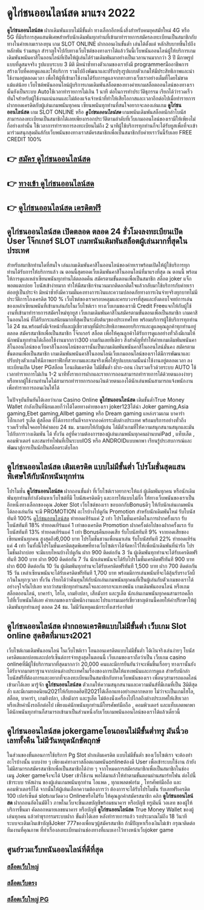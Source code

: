 # ดูไก่ชนออนไลน์สด  มาแรง 2022

**ดูไก่ชนออนไลน์สด** ฝากเดิมพันแบบไม่มีขั้นต่ำ  ทางเลือกอีกหนึ่งสิ่งสำหรับคนยุคสมัยใหม่ 4G หรือ 5G ที่มีบริการสุดแสนพิเศษสำหรับนักเดิมพันทุกท่านที่เข้ามาทำรายการสมัครลงทะเบียนเป็นสมาชิกกับทางในค่ายเกมเราลงทุน เกม SLOT ONLINE ฝากถอนเงินขั้นต่ำ เล่นได้ตั้งแต่ หลักสิบบาทขึ้นไปถึงหลักพัน ร่วมสนุก สำราญใจไปกับทางเว็บไซต์ของทางเราได้แล้ววันนี้เว็บพนันออนไลน์ผู้ให้บริการเกมเดิมพันพนันคาสิโนออนไลน์ที่เปิดให้ผู้เล่นได้ร่วมเดิมพันมาอย่างเป็นเวลานานมากกว่า 3 ปี มีภาพรูปแบบที่ดูสมจจริง รูปแบบระบบ 3 มิติ
มิหนำซ้ำทางตัวเกมของเรายังมี programmerมืออาชีพการสร้างเว็บที่คอยดูแลและให้บริการ  รวมไปถึงพัฒนาและปรับปรุงรูปแบบตัวเกมให้มีประสิทธิภาพและน่าใช้งานอยู่ตลอดเวลา เพื่อให้ผู้ที่เข้ามาใช้งานได้รับการดูแลจากทางทางเว็บเราอย่างเต็มที่โดยไม่ขาดแม้แต่น้อย เว็บไซต์พนันออนไลน์ผู้บริการเกมเดิมพันสล็อตของทางค่ายเกมสล็อตออนไลน์ของทางเรานั้นยังเป็นระบบ Autoใช้เวลาทำรายการไม่เกิน 1 นาที ต่อในการทำประวัติธุกรรม เรียกได้ว่ารวดเร็ว ทันใจสำหรับผู้ใช้งานแน่นอนและไม่ต้องแจ้งเจ้าหน้าที่ทำให้เสียโอกาสและเวลาอีกต่อไปเมื่อทำรายการฝากยอดเครดิตกับผู้เล่นเกมพนันทุกคน
เซียนพนันทุกท่านที่สนใจอยากจะลองเล่นเกม **ดูไก่ชนออนไลน์สด** เกม SLOT ONLINE หรือ ***ดูไก่ชนออนไลน์สด*** เกมพนันเดิมพันสล็อตนักล่าโบนัสสามารถลงทะเบียนเป็นสมาชิกได้เลยเพียงกรอกประวัติตามลำดับที่เว็บเกมออนไลน์ของเรามีให้เพียงไม่กี่อย่างเท่านั้น ใช้เวลาการทำรายการลงทะเบียนไม่ถึง 2 นาทีผู้ใช้บริการทุกท่านก็จะได้รับยูสเพื่อที่จะเข้ามาร่วมสนุกสุดมันส์กับเว็บพนันของทางเราสมัครสมาชิกเพื่อเป็นสมาชิกกับค่ายเราวันนี้รับเลย FREE CREDIT 100%

## 👉 [สมัคร ดูไก่ชนออนไลน์สด](https://archa888.com/)
## 👉 [ทางเข้า ดูไก่ชนออนไลน์สด](https://archa888.com/)
## 👉 [ดูไก่ชนออนไลน์สด เครดิตฟรี](https://archa888.com/)

## ดูไก่ชนออนไลน์สด เปิดตลอด ตลอด 24 ชั่วโมงลงทะเบียนเปิด User โจ๊กเกอร์ SLOT เกมพนันเดิมพันสล็อตผู้เล่นมากที่สุดในประเทศ

สำหรับสมาชิกท่านใดที่สนใจ เล่นเกมเดิมพันคาสิโนออนไลน์ของค่ายเราพร้อมเปิดให้ผู้ใช้บริการทุกท่านได้รับการให้บริการแล้ว ณ ตอนนี้สุดยอดเว็บเดิมพันคาสิโนออนไลน์ที่มาแรงที่สุด ณ ตอนนี้ พร้อมให้การดูแลเหล่าเซียนพนันทุกท่านได้ตลอดคืน สมัครตามขั้นตอนเพื่อเป็นสมาชิก สล็อต joker แจ็กพอตแตกบ่อย โบนัสเข้าง่ายมาก ทำให้มีสมาชิกจำนวนมากติดอกติดใจแล้วกลับมาใช้บริการกับค่ายเราต่ออยู่เป็นประจำ มิหนำซ้ำยังมีความมั่นคงทางการเงินและความปลอดภัยทางการเงินจ่ายจริงทุกบาทไม่มีประวัติการโกงเครดิต 100 % เว็บไซต์ของเราครอบคลุมและครบวงจรที่สุดและยังตอบโจทย์การเล่นของเหล่าเซียนพนันที่เข้ามาเล่นกับในเว็บไซต์เรา
ทางเว็บเกมของเรามี Credit Freeแจกให้กับผู้ใช้งานที่เข้ามาทำรายการสมัครใหม่ทุกยูส เว็บเกมเดิมพันคาสิโนสมัครตามขั้นตอนเพื่อเป็นสมาชิก เกมคาสิโนออนไลน์ ที่ได้รับกระแสนิยมมากที่สุดเป็นระดับต้นๆของประเทศไทย พร้อมบริการผู้ใช้บริการทุกท่านได้ 24 ชม.พร้อมยังมีเจ้าหน้าที่และผู้เชี่ยวชาญที่มีประสิทธิภาพคอยบริการและดูแลคุณลูกค้าทุกท่านอยู่ตลอด สมัครสมาชิกเพื่อเป็นสมาชิก โจ๊กเกอร์ สล็อต เพื่อให้คุณลูกค้าได้รับการดูแลอย่างทั่วถึงมีเกมให้นักพนันทุกท่านได้เลือกใช้งานมากกว่า300 เกมกันเลยทีเดียว
สิ่งสำคัญที่ทำให้ค่ายเกมเดิมพันพนันคาสิโนออนไลน์ของเว็บคาสิโนออนไลน์ของเรานั้นเป็นเกมเดิมพันพนันคาสิโนออนไลน์มั่นคง สมัครตามขั้นตอนเพื่อเป็นสมาชิก  เกมเดิมพันพนันคาสิโนออนไลน์เว็บเกมออนไลน์ของเราได้มีการพัฒนาและปรับปรุงตัวเกมให้มีภาพกราฟิกที่สวยงามและสมจริงเพื่อให้รูปแบบเกมนั้นน่าใช้งานอยู่ตลอดเวลา ลงทะเบียนเปิด User PGสล็อต โอนเติมเครดิต ไม่มีขั้นต่ำ ฝาก-ถอน เงินรวดเร็วด้วยระบบ AUTO ใช้เวลาทำรายการไม่เกิน 1-2 นาทีทั้งรายการฝากและรายการถอนสามารถทำรายการได้ด้วยตนเองง่ายๆ หรือหากผู้ใช้งานท่านใดไม่สามารถทำรายการถอนเงินด้วยตนเองได้นักเล่นพนันสามารถแจ้งพนักงานเพื่อทำรายการถอนเงินให้ได้

ในปัจจุบันยืนยันได้เลยว่าเกม  Casino Online **ดูไก่ชนออนไลน์สด** เติมขั้นต่ำTrue Money Wallet กำลังเป็นที่นิยมเลยก็ว่าได้โดยทางค่ายของเรา joker123ได้นำ  Joker gaming,Asia gaming,Ebet gaming,Allbet gaming หรือ Dream gaming แหล่งรวมเกม บาคาร่า โป๊กเกอร์ รูเล็ต ตู้สล็อต ที่ได้การการันตีจากจากองค์กรระดับต่างประเทศ พร้อมบริการอย่างทั่วถึงรวดเร็วทันใจคอยให้คำตอบ 24 ชม. มามอบให้กับผู้เล่น ได้มีตัวเกมที่ให้ความสนุกสนานสนุกและมันไปกับการวางเดิมพัน ได้ ทั้งวัน อยู่ที่ความต้องการของผู้เล่นเกมพนันทุกคนผ่านบนiPad , แท็บเล็ต , คอมพิวเตอร์ และสมาร์ทโฟนที่เป็นระบบIOS หรือ ANDROIDแบบพกพา เรียนรู้ประสบการณ์และพัฒนาสู่การเป็นนักปั่นสล็อตระดับโลก

## ดูไก่ชนออนไลน์สด เติมเครดิต แบบไม่มีขั้นต่ำ โปรโมชั่นสุดแสนพิเศษให้กับนักพนันทุกท่าน

โปรโมชั่น **ดูไก่ชนออนไลน์สด** ฝากถอนขั้นต่ำ ที่เว็บไซต์เราอยากจะให้แก่  ผู้เดิมพันทุกคน หรือนักเดิมพันทุกท่านที่กำลังค้นหาเว็บไซต์ที่มี โบนัสเครดิตดีๆ และการให้แบบไม่กั๊ก ให้ทางเว็บพนันของเราเป็นอีกหนึ่งทางเลือกของคุณ Joker Slot เว็บไซต์ของเรา ขอบอกกับBonusดีๆ ให้กับนักเล่นเกมพนันได้ลองเล่นกัน จะมี PROMOTION อะไรบ้างไปดูกัน
 Promotion สำหรับนักเดิมพันใหม่ รับโบนัสทันที 100% [ดูไก่ชนออนไลน์สด](https://archa888.com/) ทำยอดเทิร์นแค่ 2 เท่า
โปรโมชั่นเครดิตในการฝากครั้งแรก รับโบนัสทันที 18% ทำยอดเทิร์นแค่ 1 เท่าของเครดิต
 Promotion ฝากครั้งต่อไปของฝากครั้งแรก รับโบนัสทันที 13% ทำยอดเทิร์นแค่ 1 เท่า
Bonusคืนยอดเสีย รับโบนัสทันที 9% จากยอดเสียของเซียนพนันทุกคน สูงสุดถึง6,000 บาท
โปรโมชั่นชวนเพื่อนมาเล่น รับโบนัสทันที 22% ทำยอดเทิร์นแค่ 4 เท่า
ในทั้งนี้โปรโมชั่นเครดิตสุดพิเศษที่ทางเว็บไซต์เราได้จัดหาไว้ให้เพื่อนักเดิมพันที่น่ารัก โปรโมชั่นฝากบ่อย จะมีแบบไหนบ้างไปดูกัน
ฝาก 900 ติดต่อกัน 3 วัน ผู้เดิมพันทุกท่านจะได้รับเครดิตฟรีทันที 300 บาท
ฝาก 900 ติดต่อกัน 7 วัน นักเล่นพนันจะได้รับโปรโมชั่นเครดิตฟรีทันที 900 บาท
ฝาก 600 ติดต่อกัน 10 วัน ผู้เดิมพันทุกท่านจะได้รับเครดิตฟรีทันที 1,500 บาท
ฝาก 700 ติดต่อกัน 15 วัน เหล่าเซียนพนันจะได้รับเครดิตฟรีทันที 1,700 บาท
พร้อมมีการเล่นพนันที่จะได้ลุ้นรับรางวัลบิ๊กวินในทุกๆเวลา ทั้งวัน เรียกได้ว่าคืนทุนให้กับนักเล่นเกมพนันทุกคนที่เป็นผู้เล่นกับตัวเกมของเราได้อย่างจุใจกันไปเลย หากว่าสมาชิกทุกท่านสนใจและอยากจะแทงพนัน เกมเดิมพันออนไลน์ หรือเกมสล็อตออนไลน์, บาคาร่า, ไฮโล, เกมยิงปลา, เสือมังกร และรูเล็ต นักเล่นเกมพนันทุกคนสามารถคลิ๊กไปที่เว็บพนันได้เลย ค่ายเกมของเรามีพนักงานและโปรแกรมเมอร์เชี่ยวชาญด้านนี้คอยให้คำปรึกษาให้ผู้เดิมพันทุกท่านอยู่ ตลอด 24 ชม. ไม่มีวันหยุดแม้กระทั่งเสาร์อาทิตย์

## ดูไก่ชนออนไลน์สด ฝากถอนเครดิตแบบไม่มีขั้นต่ำ  เว็บเกม Slot online สุดฮิตที่มาแรง2021

เว็บไซต์เกมเดิมพันออนไลน์ ในเว็บไซต์เรา โอนถอนเครดิตแบบไม่มีขั้นต่ำ ได้เงินจริงเล่นง่ายๆ โบนัสเครดิตแตกบ่อยและเปอร์เซ็นต์การจ่ายสูงสุดในตอนนี้ เว็บเกมของเราถือว่าเป็น เว็บเกม casino onlineที่มีผู้ใช้บริการมากที่สุดมากกว่า 20,000 คนและมีการยืนยันว่าจะเพิ่มขึ้นเรื่อยๆ ทางเรานั้นยังได้รับจากมาตราฐานจากบ่อนต่างประเทศในเรื่องของการเปิดให้แทงพนันและการดูแล สำหรับนักล่าโบนัสฟรีที่ต้องการและอยากที่จะลงทะเบียนเป็นสมาชิกกับทางเว็บพนันของเรา เพื่อนๆสามารถแอดไลน์เข้ามาได้เลย
	มารู้จัก **ดูไก่ชนออนไลน์สด** ตัวเกมให้ความสนุกสนานและความมันส์ที่มีเกมที่เป็น 3มิติสุดล้ำ และมีเกมยอดนิยม2021ให้กับยอดฮิตปี2021ได้เลือกแทงอย่างหลากหลาย  ไม่ว่าจะเป็นเกมไฮโล, สล็อต, บาคาร่า, เกมยิงปลา, เสือมังกร และรูเล็ต ไม่ต้องนั่งเครื่องไปไกลถึงต่างประเทศให้เสียเวลา หรือเสียค่านั่งรถอีกต่อไป เพียงแค่นักพนันทุกท่านมีโทรศัพท์มือถือ , คอมพิวเตอร์ และแท็บเลตพกพาได้นักพนันทุกท่านก็สามารถเข้ามาเป็นส่วนหนึ่งกับเว็บเกมพนันออนไลน์ของเราได้แล้วเดี๋ยวนี้

## ดูไก่ชนออนไลน์สด jokergameโอนถอนไม่มีขั้นต่ำทรู มันนี่วอเลททั้งคืน ไม่มีวันหยุดนักขัตฤกษ์

ในส่วนของขั้นตอนการใช้บริการ Pg Slot ฝากเติมเครดิต แบบไม่มีขั้นต่ำ ของเว็บไซต์เรา จะต้องทำอะไรบ้างนั้น แบบง่าย ๆ เพียงแค่ทางเราสล็อตเกมพนันonlineต้องมี User เพื่อเข้าระบบใช้งาน ถ้ายังไม่มีสามารถสมัครสมาชิกเพื่อเป็นสมาชิกได้ง่าย ๆ จากโหมดการสมัครสมาชิกเพื่อเป็นสมาชิกในช่อง เมนู Joker gameจึงจะได้ User เข้าใช้งาน พอได้มาแล้วให้ทำตามขั้นตอนผ่านสมาร์ทโฟน ต่อไปนี้
เข้าระบบ รหัสผ่าน  ของผู้เล่นเกมพนันทุกท่าน ไอแพด , ทุกแพลตฟอร์ม , โทรศัพท์มือถือ และคอมพิวเตอร์ก็ได้
จากนั้นให้ผู้เล่นเลือกความต้องการว่า ต้องการจะได้รับโปรโมชั่น รับเลยฟรีเครดิต 100 เปอร์เซ็นต์  slotเกมวัดดวง Onlineหรือไม่รับ
ให้คุณลูกค้าสมัครสมาชิก คลิก **ดูไก่ชนออนไลน์สด** ฝากถอนอัตโนมัติไว ภาพในเว็บจะขึ้นเลขบัญชีพร้อมธนาคาร หรือบัญชี ทรูมันนี่ วอเลท ของผู้ให้บริการขึ้นมา
คัดลอกหมายเลขธนาคาร หรือบัญชี **ดูไก่ชนออนไลน์สด** True Money Wallet ของผู้เล่นทุกคน แล้วทำธุรกรรมระบบฝาก ขั้นต่ำได้เลย
หลังทำรายการแล้ว รอประมาณไม่ถึง 18 วินาที ระบบจะเติมเงินเข้าบัญชีJoker 777ของเพื่อนๆผู้สมัครสมาชิก
ถ้ามีปัญหาเรื่องเงินไม่เข้า กรุณาติดต่อทีมงานที่คุณภาพ ที่ทำเรื่องลงทะเบียนผ่านช่องทางที่แนบเอาไว้ทางหน้าเว็บjoker game

## ศูนย์รวมเว็บพนันออนไลน์ที่ดีที่สุด

### [สล็อตเว็บใหญ่](https://archa888.com/)
### [สล็อตเว็บตรง](https://slot168boy.com/)
### [สล็อตเว็บใหญ่ PG](https://archa888.com/)
